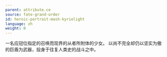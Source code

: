 ```yaml
---
parent: attribute.ce
source: fate-grand-order
id: heroic-portrait-mash-kyrielight
language: zh
weight: 0
---
```


一名应冠位指定的召唤而现界的从者所附体的少女。
以尚不完全却仍以坚实为傲的巨盾为武器，投身于往复人类史的战斗之中。

